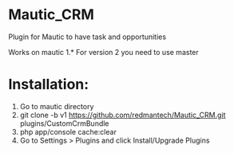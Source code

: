 # Mautic_CRM
Plugin for Mautic to have task and opportunities 

Works on mautic 1.\*
For version 2 you need to use master

# Installation:

1. Go to mautic directory
2. git clone -b v1 https://github.com/redmantech/Mautic_CRM.git plugins/CustomCrmBundle
3. php app/console cache:clear
4. Go to Settings > Plugins and click Install/Upgrade Plugins
